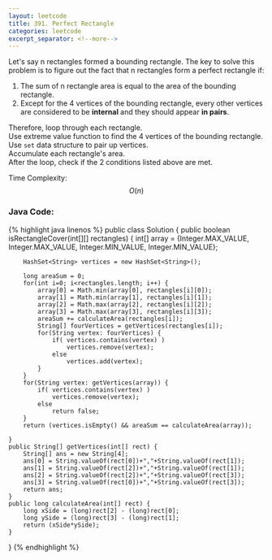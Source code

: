 ```yaml
---
layout: leetcode
title: 391. Perfect Rectangle
categories: leetcode
excerpt_separator: <!--more-->
---
```

Let's say n rectangles formed a bounding rectangle. The key to solve this problem is to figure out the fact that n rectangles form a perfect rectangle if:  
1. The sum of n rectangle area is equal to the area of the bounding rectangle.
2. Except for the 4 vertices of the bounding rectangle, every other vertices are considered to be **internal** and they should appear **in pairs**.

Therefore, loop through each rectangle.  
Use extreme value function to find the 4 vertices of the bounding rectangle.  
Use `set` data structure to pair up vertices.  
Accumulate each rectangle's area.  
After the loop, check if the 2 conditions listed above are met.  

Time Complexity: $$O(n)$$
<!--more-->
### Java Code:
{% highlight java linenos %}
public class Solution {
    public boolean isRectangleCover(int[][] rectangles) {
        int[] array = {Integer.MAX_VALUE, Integer.MAX_VALUE, Integer.MIN_VALUE, Integer.MIN_VALUE};
        
        HashSet<String> vertices = new HashSet<String>();
        
        long areaSum = 0;
        for(int i=0; i<rectangles.length; i++) {
            array[0] = Math.min(array[0], rectangles[i][0]);
            array[1] = Math.min(array[1], rectangles[i][1]);
            array[2] = Math.max(array[2], rectangles[i][2]);
            array[3] = Math.max(array[3], rectangles[i][3]);
            areaSum += calculateArea(rectangles[i]);
            String[] fourVertices = getVertices(rectangles[i]);
            for(String vertex: fourVertices) {
                if( vertices.contains(vertex) ) 
                    vertices.remove(vertex);
                else
                    vertices.add(vertex);
            }
        }
        for(String vertex: getVertices(array)) {
            if( vertices.contains(vertex) )
                vertices.remove(vertex);
            else
                return false;
        }
        return (vertices.isEmpty() && areaSum == calculateArea(array));
        
    }
    public String[] getVertices(int[] rect) {
        String[] ans = new String[4];
        ans[0] = String.valueOf(rect[0])+","+String.valueOf(rect[1]);
        ans[1] = String.valueOf(rect[2])+","+String.valueOf(rect[1]);
        ans[2] = String.valueOf(rect[2])+","+String.valueOf(rect[3]);
        ans[3] = String.valueOf(rect[0])+","+String.valueOf(rect[3]);
        return ans;
    }
    public long calculateArea(int[] rect) {
        long xSide = (long)rect[2] - (long)rect[0];
        long ySide = (long)rect[3] - (long)rect[1];
        return (xSide*ySide);
    }
}
{% endhighlight %}

